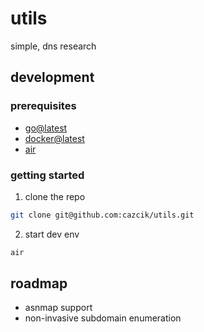 # utils

simple, dns research

## development

### prerequisites

- [go@latest](https://go.dev)
- [docker@latest](https://docker.com)
- [air](https://github.com/cosmtrek/air)

### getting started

1. clone the repo

```bash
git clone git@github.com:cazcik/utils.git
```

2. start dev env

```bash
air
```

## roadmap

- asnmap support
- non-invasive subdomain enumeration
